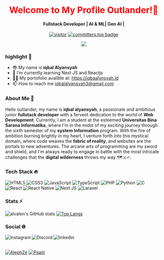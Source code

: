 <h1 align='center' style="color: red;">Welcome to My Profile Outlander!👋</h1>
<div align="center">
   
   **Fullstack Developer | AI & ML| Gen AI |** <br> <br>
   <a href="">[![visitor](https://visitor-badge.laobi.icu/badge?page_id=iqbaalynsyh234)](https://github.com/iqbaalynsyh234) [![committers.top badge](https://user-badge.committers.top/indonesia_private/Alvalens.svg)](https://user-badge.committers.top/indonesia_private/iqbaalynsyh234)</a> 
    
   
</div>
<p align='center'> 
   
   <img src="https://github.com/iqbaalynsyh234/iqbaalynsyh234/assets/109880628/47a90027-6911-40a2-ac4a-501d9cd3eeee"/>
</p>


### highlight 🔦
* 😎 My name is **iqbal Alyansyah**
* 🌱 I’m currently learning Next JS and Reactjs
* 👨‍💻 My portofolio avalible at: https://iqbaalynsyah.id
* 📫 How to reach me iqbalalyansyah3@gmail.com

### About Me 📄
Hello outlander, my name is **iqbal alyansyah**, a passionate and ambitious junior **fullstack developer** with a fervent dedication to the world of **Web Development**. Currently, I am a student at the esteemed **Universitas Bina Sarana Informatika**, where I'm in the midst of my exciting journey through the sixth semester of my **system Information** program. With the fire of ambition burning brightly in my heart, I venture forth into this mystical domain, where code weaves the **fabric of reality**, and websites are the portals to new adventures. The arcane arts of programming are my sword and shield, and I'm always ready to engage in battle with the most intricate challenges that the **digital wilderness** throws my way 🗺️⚔️🔥.

### Tech Stack 🔥
![HTML5](https://img.shields.io/badge/html5-%23E34F26.svg?style=for-the-badge&logo=html5&logoColor=white) ![CSS3](https://img.shields.io/badge/css3-%231572B6.svg?style=for-the-badge&logo=css3&logoColor=white) ![JavaScript](https://img.shields.io/badge/javascript-%23323330.svg?style=for-the-badge&logo=javascript&logoColor=%23F7DF1E) 	![TypeScript](https://img.shields.io/badge/typescript-%23007ACC.svg?style=for-the-badge&logo=typescript&logoColor=white) ![PHP](https://img.shields.io/badge/php-%23777BB4.svg?style=for-the-badge&logo=php&logoColor=white) ![Python](https://img.shields.io/badge/python-3670A0?style=for-the-badge&logo=python&logoColor=ffdd54) ![C](https://img.shields.io/badge/c-%2300599C.svg?style=for-the-badge&logo=c&logoColor=white) ![React](https://img.shields.io/badge/react-%2320232a.svg?style=for-the-badge&logo=react&logoColor=%2361DAFB) ![React Native](https://img.shields.io/badge/react_native-%2320232a.svg?style=for-the-badge&logo=react&logoColor=%2361DAFB) ![Next JS](https://img.shields.io/badge/Next-black?style=for-the-badge&logo=next.js&logoColor=white) ![Laravel](https://img.shields.io/badge/laravel-%23FF2D20.svg?style=for-the-badge&logo=laravel&logoColor=white)

### Stats ⚡
![alvalen's GitHub stats](https://github-readme-stats.vercel.app/api?username=iqbaalynsyh234&hide=issues&show_icons=true&theme=transparent) [![Top Langs](https://github-readme-stats.vercel.app/api/top-langs/?username=iqbaalynsyh234&layout=compact&theme=transparent)](https://github.com/anuraghazra/github-readme-stats)

### Social 🌐
<a href="https://www.instagram.com/iqbal_alynsyah/">
   <img align="left" alt="Instagram" src="https://img.shields.io/badge/Instagram-9B0FFF?style=for-the-badge&logo=instagram&logoColor=white" />
</a>&nbsp;&nbsp;
<a href="https://discordapp.com/users/iqbal">
   <img align="left" alt="Discord" src="https://img.shields.io/badge/Discord-7289DA?style=for-the-badge&logo=discord&logoColor=white" />
</a>&nbsp;&nbsp;
<a href="https://www.linkedin.com/in/iqbal-alyansyah/">
   <img align="left" alt="linkedin" src="https://img.shields.io/badge/LinkedIn-0077B5?style=for-the-badge&logo=linkedin&logoColor=white" />
</a>
<br>
<br>

[![AlephZe](https://dcbadge.vercel.app/api/server/cZH93kM)](https://discord.gg/cZH93kM)
[![Psatir](https://dcbadge.vercel.app/api/server/4nv3uEcfsz)](https://discord.gg/4nv3uEcfsz)
